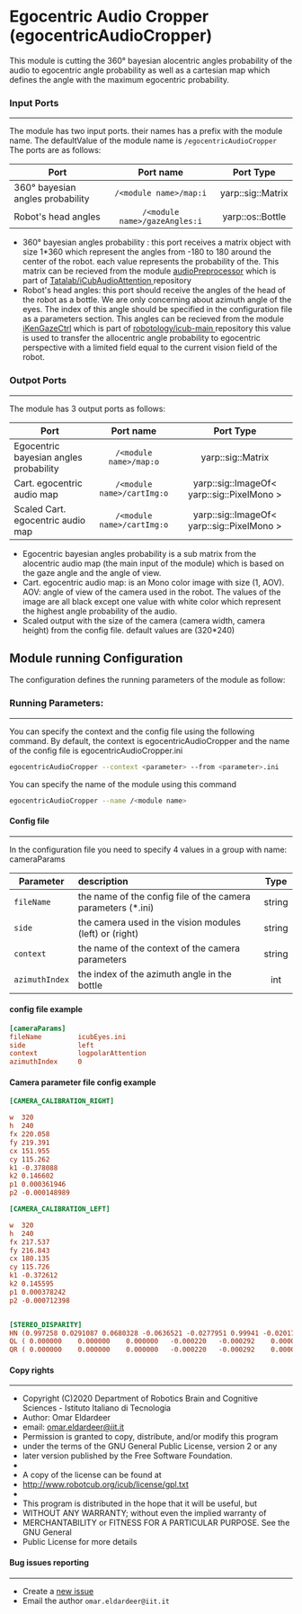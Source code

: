 # Egocentric Audio Cropper (egocentricAudioCropper)

This module is cutting the 360° bayesian alocentric angles probability of the audio to egocentric angle probability as well as a cartesian map which defines the angle with the maximum egocentric probability.  


### Input Ports
---
The module has two input ports. their names has a prefix with the module name. The defaultValue of the module name is ```/egocentricAudioCropper``` 
The ports are as follows: 

| Port                                 | Port name                              | Port Type       
| -----------------------------------  |:------------------------------------:  | :----------------:|
| 360° bayesian angles probability      |```/<module name>/map:i```              | yarp::sig::Matrix |
| Robot's head angles                  | ```/<module name>/gazeAngles:i```      | yarp::os::Bottle  |

* 360° bayesian angles probability : this port receives a matrix object with size 1*360 which represent the angles from -180 to 180 around the center of the robot. each value represents the probability of the. This matrix can be recieved from the module [audioPreprocessor](https://github.com/TataLab/iCubAudioAttention/blob/master/modules/audioPreprocessor/doc/README.md) which is part of [Tatalab/iCubAudioAttention ](https://github.com/TataLab/iCubAudioAttention) repository
* Robot's head angles: this port should receive the angles of the head of the robot as a bottle. We are only concerning about azimuth angle of the eyes. The index of this angle should be specified in the configuration file as a parameters section. This angles can be recieved from the module [iKenGazeCtrl](http://www.icub.org/software_documentation/group__iKinGazeCtrl.html) which is part of [robotology/icub-main  ](https://github.com/robotology/icub-main)  repository this value is used to transfer the allocentric angle probability to egocentric perspective with a limited field equal to the current vision field of the robot.








### Outpot Ports 
---
The module has 3 output ports as follows: 

| Port                                                    | Port name                                  | Port Type  |
| ------------------------------------------------------  |:-----------------------------------:  | :----------------:|
| Egocentric bayesian angles probability                   |```/<module name>/map:o```             | yarp::sig::Matrix |
| Cart. egocentric audio map   | ```/<module name>/cartImg:o```         | yarp::sig::ImageOf< yarp::sig::PixelMono >  |
| Scaled Cart. egocentric audio map   | ```/<module name>/cartImg:o```         | yarp::sig::ImageOf< yarp::sig::PixelMono >  |

* Egocentric bayesian angles probability  is a sub matrix from the alocentric audio map (the main input of the module) which is based on the gaze angle and the angle of view. 
* Cart. egocentric audio map: is an Mono color image with size (1, AOV). AOV: angle of view of the camera used in the robot. The values of the image are all black except one value with white color which represent the highest angle probability of the audio.
* Scaled output with the size of the camera (camera width, camera height) from the config file. default values are (320*240)

## Module running Configuration  
The configuration defines the running parameters of the module as follow: 

### Running Parameters: 
---
You can specify the context and the config file using the following command. By default, the context is egocentricAudioCropper and the name of the config file is egocentricAudioCropper.ini
```bash
egocentricAudioCropper --context <parameter> --from <parameter>.ini
```


You can specify the name of the module using this command
```bash
egocentricAudioCropper --name /<module name>
```
#### Config file

---
In the configuration file you need to specify 4 values in a group with name: cameraParams 

| Parameter         | description          |  Type  |
| -----------------------------------  |:------------------------------------  | :----------------:|
| ```fileName```    |the name of the config file of the camera parameters (*.ini)  | string |
| ```side```        |the camera used in the vision modules (left) or (right) | string |
| ```context```     |the name of the context of the camera parameters  | string |
| ```azimuthIndex```|the index of the azimuth angle in the bottle | int |

#### config file example

```ini
[cameraParams]
fileName         icubEyes.ini
side             left
context          logpolarAttention
azimuthIndex     0
```

#### Camera parameter file config example
```ini
[CAMERA_CALIBRATION_RIGHT]

w  320
h  240
fx 220.058
fy 219.391
cx 151.955
cy 115.262
k1 -0.378088
k2 0.146602
p1 0.000361946
p2 -0.000148989

[CAMERA_CALIBRATION_LEFT]

w  320
h  240
fx 217.537
fy 216.843
cx 180.135
cy 115.726
k1 -0.372612
k2 0.145595
p1 0.000378242
p2 -0.000712398


[STEREO_DISPARITY]
HN (0.997258 0.0291087 0.0680328 -0.0636521 -0.0277951 0.99941 -0.0201755 -0.000270746 -0.0685799 0.0182293 0.997479 0.0101356 0 0 0 1)
QL ( 0.000000	 0.000000	 0.000000	-0.000220	-0.000292	 0.000068	-0.000003	 0.006898)
QR ( 0.000000	 0.000000	 0.000000	-0.000220	-0.000292	 0.000068	-0.000003	-0.008767)
```

#### Copy rights
---

  * Copyright (C)2020  Department of Robotics Brain and Cognitive Sciences - Istituto Italiano di Tecnologia
  * Author: Omar Eldardeer
  * email: omar.eldardeer@iit.it
  * Permission is granted to copy, distribute, and/or modify this program
  * under the terms of the GNU General Public License, version 2 or any
  * later version published by the Free Software Foundation.
  *
  * A copy of the license can be found at
  * http://www.robotcub.org/icub/license/gpl.txt
  *
  * This program is distributed in the hope that it will be useful, but
  * WITHOUT ANY WARRANTY; without even the implied warranty of
  * MERCHANTABILITY or FITNESS FOR A PARTICULAR PURPOSE. See the GNU General
  * Public License for more details


#### Bug issues reporting
---
* Create a [new issue](https://github.com/robotology/attention/issues/new) 
* Email the author ```omar.eldardeer@iit.it```
